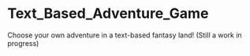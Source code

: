# Text_Based_Adventure_Game
Choose your own adventure in a text-based fantasy land! (Still a work in progress)
